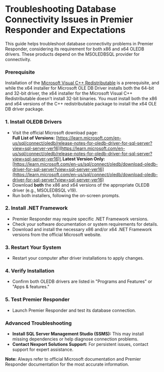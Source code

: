 # Troubleshooting Database Connectivity Issues in Premier Responder and Expectations

This guide helps troubleshoot database connectivity problems in Premier Responder, considering its requirement for both x86 and x64 OLEDB drivers. These products depend on the MSOLEDBSQL provider for connectivity.

### Prerequisite <a href="#id-1-install-oledb-drivers" id="id-1-install-oledb-drivers"></a>

Installation of the [Microsoft Visual C++ Redistributable](https://learn.microsoft.com/en-us/cpp/windows/latest-supported-vc-redist) is a prerequisite, and while the x64 installer for Microsoft OLE DB Driver installs both the 64-bit and 32-bit driver, the x64 installer for the Microsoft Visual C++ Redistributable doesn't install 32-bit binaries. You must install both the x86 and x64 versions of the C++ redistributable package to install the x64 OLE DB driver package.

### 1. Install OLEDB Drivers <a href="#id-1-install-oledb-drivers" id="id-1-install-oledb-drivers"></a>

* Visit the official Microsoft download page: \
  **Full List of Versions:** [https://learn.microsoft.com/en-us/sql/connect/oledb/release-notes-for-oledb-driver-for-sql-server?view=sql-server-ver16](https://learn.microsoft.com/en-us/sql/connect/oledb/release-notes-for-oledb-driver-for-sql-server?view=sql-server-ver16)\
  **Latest Version Only:** [https://learn.microsoft.com/en-us/sql/connect/oledb/download-oledb-driver-for-sql-server?view=sql-server-ver16](https://learn.microsoft.com/en-us/sql/connect/oledb/download-oledb-driver-for-sql-server?view=sql-server-ver16)
* Download **both** the x86 and x64 versions of the appropriate OLEDB driver (e.g., MSOLEDBSQL v19).
* Run both installers, following the on-screen prompts.

### 2. Install .NET Framework <a href="#id-2-install-net-framework" id="id-2-install-net-framework"></a>

* Premier Responder may require specific .NET Framework versions.
* Check your software documentation or system requirements for details.
* Download and install the necessary x86 and/or x64 .NET Framework versions from the official Microsoft website.

### 3. Restart Your System <a href="#id-3-restart-your-system" id="id-3-restart-your-system"></a>

* Restart your computer after driver installations to apply changes.

### 4. Verify Installation <a href="#id-4-verify-installation" id="id-4-verify-installation"></a>

* Confirm both OLEDB drivers are listed in "Programs and Features" or "Apps & features."

### 5. Test Premier Responder <a href="#id-5-test-premier-responder" id="id-5-test-premier-responder"></a>

* Launch Premier Responder and test its database connection.

### Advanced Troubleshooting <a href="#advanced-troubleshooting" id="advanced-troubleshooting"></a>

* **Install SQL Server Management Studio (SSMS):** This may install missing dependencies or help diagnose connection problems.
* **Contact Nexport Solutions Support:** For persistent issues, contact support for expert assistance.

**Note:** Always refer to official Microsoft documentation and Premier Responder documentation for the most accurate information.
